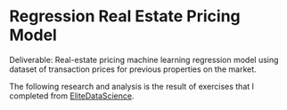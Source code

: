 # Regression Real Estate Pricing Model
Deliverable: Real-estate pricing machine learning regression model using dataset of transaction prices for previous properties on the market.

The following research and analysis is the result of exercises that I completed from [EliteDataScience](https://elitedatascience.com/machine-learning-masterclass).
